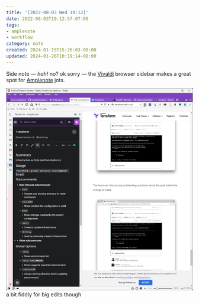 ```yaml
---
title: '[2022-08-03 Wed 19:12]'
date: 2022-08-03T19:12:57-07:00
tags:
- amplenote
- workflow
category: note
created: 2024-01-15T15:26:03-08:00
updated: 2024-01-26T10:19:14-08:00
---
```


Side note — *hah!* no? ok sorry — the [Vivaldi](https://vivaldi.com) browser sidebar makes a great spot for [Amplenote](https://www.amplenote.com) jots.

![attachments/img/vivaldi-amplenote-sidebar.png](../../../attachments/img/vivaldi-amplenote-sidebar.png)
a bit fiddly for big edits though
